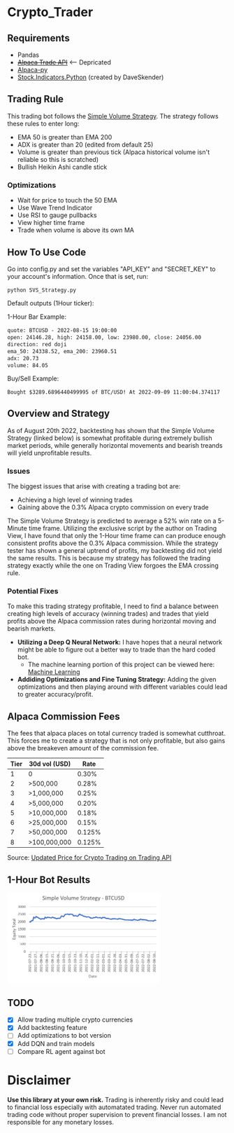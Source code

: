 # Crypto_Trader

## Requirements
- Pandas
- ~~[Alpaca Trade API](https://github.com/alpacahq/alpaca-trade-api-python)~~ <-- Depricated
- [Alpaca-py](https://github.com/alpacahq/alpaca-py)
- [Stock.Indicators.Python](https://github.com/DaveSkender/Stock.Indicators.Python) (created by DaveSkender)

## Trading Rule

This trading bot follows the [Simple Volume Strategy](https://www.youtube.com/watch?v=ydolTWrM5vc). The strategy follows these rules to enter long:
- EMA 50 is greater than EMA 200
- ADX is greater than 20 (edited from default 25)
- Volume is greater than previous tick (Alpaca historical volume isn't reliable so this is scratched)
- Bullish Heikin Ashi candle stick

### Optimizations
- Wait for price to touch the 50 EMA
- Use Wave Trend Indicator
- Use RSI to gauge pullbacks
- View higher time frame
- Trade when volume is above its own MA

## How To Use Code
Go into config.py and set the variables "API_KEY" and "SECRET_KEY" to your account's information. Once that is set, run:

    python SVS_Strategy.py


Default outputs (1Hour ticker):

1-Hour Bar Example:
```
quote: BTCUSD - 2022-08-15 19:00:00
open: 24146.28, high: 24158.00, low: 23980.00, close: 24056.00
direction: red doji
ema_50: 24338.52, ema_200: 23960.51
adx: 20.73
volume: 84.05
```

Buy/Sell Example:
```
Bought $3289.6896440499995 of BTC/USD! At 2022-09-09 11:00:04.374117
```

## Overview and Strategy
As of August 20th 2022, backtesting has shown that the Simple Volume Strategy (linked below) is somewhat profitable during extremely bullish market periods, while generally horizontal movements and bearish treands will yield unprofitable results.

### Issues
The biggest issues that arise with creating a trading bot are:
- Achieving a high level of winning trades
- Gaining above the 0.3% Alpaca crypto commission on every trade

The Simple Volume Strategy is predicted to average a 52% win rate on a 5-Minute time frame. Utilizing the exclusive script by the author on Trading View, I have found that only the 1-Hour time frame can can produce enough consistent profits above the 0.3% Alpaca commission. While the strategy tester has shown a general uptrend of profits, my backtesting did not yield the same results. This is because my strategy has followed the trading strategy exactly while the one on Trading View forgoes the EMA crossing rule. 

### Potential Fixes
To make this trading strategy profitable, I need to find a balance between creating high levels of accuracy (winning trades) and trades that yield profits above the Alpaca commission rates during horizontal moving and bearish markets. 
- __Utilizing a Deep Q Neural Network:__ I have hopes that a neural network might be able to figure out a better way to trade than the hard coded bot.
    - The machine learning portion of this project can be viewed here: [Machine Learning](https://github.com/oharbol/Crypto_Trader/tree/main/Machine%20Learning)
- __Addiding Optimizations and Fine Tuning Strategy:__ Adding the given optimizations and then playing around with different variables could lead to greater accuracy/profit.

## Alpaca Commission Fees

The fees that alpaca places on total currency traded is somewhat cutthroat. This forces me to create a strategy that is not only profitable, but also gains above the breakeven amount of the commission fee.

| Tier | 30d vol (USD) | Rate   |
| ---- | ------------- | ------ |
|  1   | 0             | 0.30%  |
|  2   | >500,000      | 0.28%  |
|  3   | >1,000,000    | 0.25%  |
|  4   | >5,000,000    | 0.20%  |
|  5   | >10,000,000   | 0.18%  |
|  6   | >25,000,000   | 0.15%  |
|  7   | >50,000,000   | 0.125% |
|  8   | >100,000,000  | 0.125%  |

Source: [Updated Price for Crypto Trading on Trading API](https://alpaca.markets/blog/updated-pricing-for-crypto-trading-on-trading-api/)

## 1-Hour Bot Results
<img src="data_BTC.PNG" width="350">

## TODO
- [x] Allow trading multiple crypto currencies
- [x] Add backtesting feature
- [ ] Add optimizations to bot version
- [x] Add DQN and train models
- [ ] Compare RL agent against bot

# Disclaimer
__Use this library at your own risk.__ Trading is inherently risky and could lead to financial loss especially with automatated trading. Never run automated trading code without proper supervision to prevent financial losses. I am not responsible for any monetary losses.